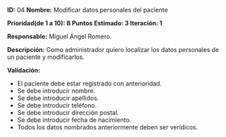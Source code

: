 **ID:** 04        **Nombre:** Modificar datos personales del paciente

**Prioridad(de 1 a 10): 8        Puntos Estimado: 3    Iteración: 1**

**Responsable:** Miguel Ángel Romero.

**Descripción:** Como administrador quiero localizar los datos personales de un paciente y modificarlos.

**Validación:**
- El paciente debe estar registrado con anterioridad.
- Se debe introducir nombre.
- Se debe introducir apellidos.
- Se debe introducir teléfono.
- Se debe introducir dirección postal.
- Se debe introducir fecha de nacimiento.
- Todos los datos nombrados anteriormente deben ser verídicos.
